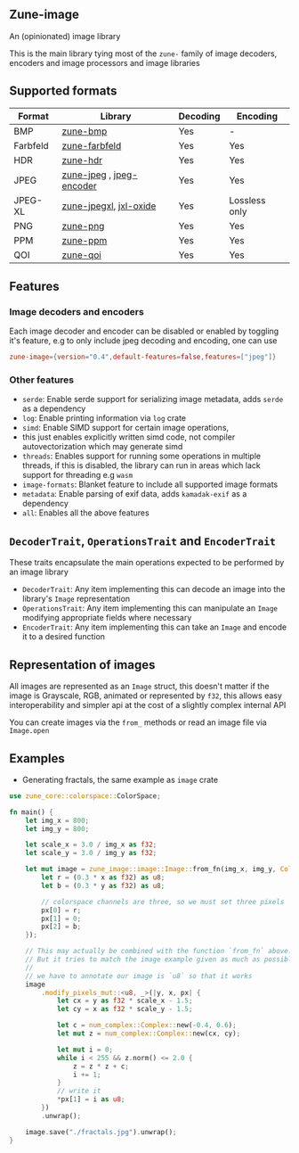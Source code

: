 ## Zune-image

An (opinionated) image library

This is the main library tying most of the `zune-` family of image 
decoders, encoders and image processors and image libraries


## Supported formats

| Format   | Library                      | Decoding | Encoding      |
|----------|------------------------------|----------|---------------|
| BMP      | [zune-bmp]                   | Yes      | -             |
| Farbfeld | [zune-farbfeld]              | Yes      | Yes           |
| HDR      | [zune-hdr]                   | Yes      | Yes           |
| JPEG     | [zune-jpeg] , [jpeg-encoder] | Yes      | Yes           |
| JPEG-XL  | [zune-jpegxl], [jxl-oxide]   | Yes      | Lossless only | 
| PNG      | [zune-png]                   | Yes      | Yes           |
| PPM      | [zune-ppm]                   | Yes      | Yes           |
| QOI      | [zune-qoi]                   | Yes      | Yes           |
 
[zune-bmp]:https://crates.io/crates/zune-bmp
[zune-farbfeld]:https://crates.io/crates/zune-farbfeld
[zune-hdr]: https://crates.io/crates/zune-hdr
[zune-jpeg]: https://crates.io/crates/zune-jpeg
[zune-png]: https://crates.io/crates/zune-png
[zune-ppm]: https://crates.io/crates/zune-ppm
[zune-qoi]: https://crates.io/crates/zune-qoi
[zune-jpegxl]: https://crates.io/crates/zune-jpegxl
[jpeg-encoder]: https://crates.io/crates/jpeg-encoder
[jxl-oxide]: https://crates.io/crates/jxl-oxide


## Features

### Image decoders and encoders
Each image decoder and encoder can be disabled or enabled by toggling it's feature, e.g to only include
jpeg decoding and encoding, one can use
```toml
zune-image={version="0.4",default-features=false,features=["jpeg"]}
```


### Other features 
- `serde`: Enable serde support for serializing image metadata, adds `serde` as a dependency
- `log`: Enable printing information via `log` crate
- `simd`: Enable SIMD support for certain image operations, 
- this just enables explicitly written simd code, not compiler autovectorization which may generate simd
- `threads`: Enables support for running some operations in multiple threads, if this is disabled, the library can run 
in areas which lack support for threading e.g `wasm`
- `image-formats`: Blanket feature to include all supported image formats
- `metadata`: Enable parsing of exif data,  adds `kamadak-exif` as a dependency
- `all`: Enables all the above features


## `DecoderTrait`, `OperationsTrait` and `EncoderTrait`

These traits encapsulate the main operations expected to be performed by an image library
- `DecoderTrait`: Any item implementing this can decode an image into the library's `Image` representation
- `OperationsTrait`: Any item implementing this can manipulate an `Image` modifying appropriate fields where necessary
- `EncoderTrait`: Any item implementing this can take an `Image` and encode it to a desired function

## Representation of images
All images are represented as an `Image` struct, this doesn't matter if the image is Grayscale, RGB, animated or represented
by `f32`, this allows easy interoperability and simpler api at the cost of a slightly complex internal API

You can create images via the `from_` methods or read an image file via `Image.open` 


## Examples
- Generating fractals, the same example as `image` crate

```rust
use zune_core::colorspace::ColorSpace;

fn main() {
    let img_x = 800;
    let img_y = 800;

    let scale_x = 3.0 / img_x as f32;
    let scale_y = 3.0 / img_y as f32;

    let mut image = zune_image::image::Image::from_fn(img_x, img_y, ColorSpace::RGB, |y, x, px| {
        let r = (0.3 * x as f32) as u8;
        let b = (0.3 * y as f32) as u8;

        // colorspace channels are three, so we must set three pixels
        px[0] = r;
        px[1] = 0;
        px[2] = b;
    });

    // This may actually be combined with the function `from_fn` above.
    // But it tries to match the image example given as much as possible
    //
    // we have to annotate our image is `u8` so that it works
    image
        .modify_pixels_mut::<u8, _>(|y, x, px| {
            let cx = y as f32 * scale_x - 1.5;
            let cy = x as f32 * scale_y - 1.5;

            let c = num_complex::Complex::new(-0.4, 0.6);
            let mut z = num_complex::Complex::new(cx, cy);

            let mut i = 0;
            while i < 255 && z.norm() <= 2.0 {
                z = z * z + c;
                i += 1;
            }
            // write it
            *px[1] = i as u8;
        })
        .unwrap();

    image.save("./fractals.jpg").unwrap();
}
```


